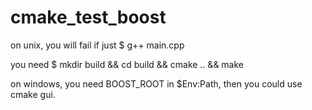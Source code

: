 # cmake_test_boost

on unix, you will fail if just
$ g++ main.cpp

you need 
$ mkdir build && cd build && cmake .. && make


on windows, 
you need BOOST_ROOT in $Env:Path, 
then you could use cmake gui.
